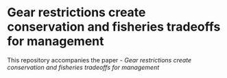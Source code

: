# Gear restrictions create conservation and fisheries tradeoffs for management

This repository accompanies the paper - _Gear restrictions create conservation and fisheries tradeoffs for management_